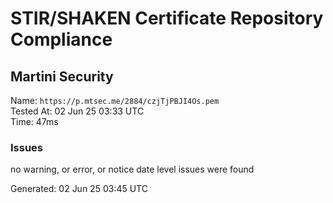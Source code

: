 # STIR/SHAKEN Certificate Repository Compliance

## Martini Security

Name: `https://p.mtsec.me/2884/czjTjPBJI4Os.pem`\
Tested At: 02 Jun 25 03:33 UTC\
Time: 47ms

### Issues

no warning, or error, or notice date level issues were found

Generated: 02 Jun 25 03:45 UTC